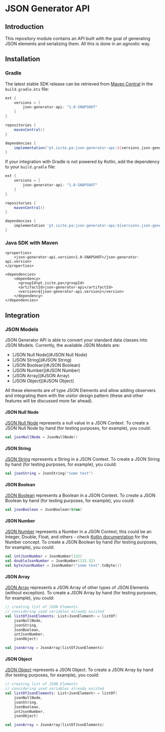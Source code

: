 # JSON Generator API

## Introduction

This repository module contains an API built with the goal of generating JSON elements and serializing them. All this 
is done in an agnostic way.

## Installation

### Gradle

The latest stable SDK release can be retrieved from [Maven Central](https://search.maven.org/search?q=g:[todo]) in the
`build.gradle.kts` file:

```gradle
ext {
    versions = [
        json-generator-api: "1.0-SNAPSHOT"
    ]
}

repositories {
    mavenCentral()
}

dependencies {
    implementation("pt.iscte.pa:json-generator-api:${versions.json-generator-api}")
}
```

If your integration with Gradle is not powered by Kotlin, add the dependency to your `build.gradle` file:

```gradle
ext {
    versions = [
        json-generator-api: "1.0-SNAPSHOT"
    ]
}

repositories {
    mavenCentral()
}

dependencies {
    implementation 'pt.iscte.pa:json-generator-api:${versions.json-generator-api}'
}
```

### Java SDK with Maven

```maven
<properties>
    <json-generator-api.version>1.0-SNAPSHOT</json-generator-api.version>
</properties>

<dependencies>
    <dependency>
      <groupId>pt.iscte.pa</groupId>
      <artifactId>json-generator-api</artifactId>
      <version>${json-generator-api.version}</version>
    </dependency>
</dependencies>
```

## Integration

### JSON Models

JSON Generator API is able to convert your standard data classes into JSON Models. Currently, the available JSON Models are:
- [JSON Null Node](#JSON Null Node) 
- [JSON String](#JSON String) 
- [JSON Boolean](#JSON Boolean)
- [JSON Number](#JSON Number) 
- [JSON Array](#JSON Array) 
- [JSON Object](#JSON Object)

All these elements are of type JSON Elements and allow adding observers and integrating them with the visitor design 
pattern (these and other features will be discussed more far ahead).

#### JSON Null Node

[JSON Null Node](https://github.com/lourencoscordeiro/JsonGenerator/blob/main/json-generator-api/src/main/kotlin/json/models/JsonNullNode.kt)
represents a null value in a JSON Context. To create a JSON Null Node by hand (for testing purposes, for example), you could:

```kotlin
val jsonNullNode = JsonNullNode()
```

#### JSON String

[JSON String](https://github.com/lourencoscordeiro/JsonGenerator/blob/main/json-generator-api/src/main/kotlin/json/models/JsonString.kt) 
represents a String in a JSON Context. To create a JSON String by hand (for testing purposes, for example), you could:

```kotlin
val jsonString = JsonString("some text")
```

#### JSON Boolean

[JSON Boolean](https://github.com/lourencoscordeiro/JsonGenerator/blob/main/json-generator-api/src/main/kotlin/json/models/JsonBoolean.kt) 
represents a Boolean in a JSON Context. To create a JSON Boolean by hand (for testing purposes, for example), you could:

```kotlin
val jsonBoolean = JsonBoolean(true)
```

#### JSON Number

[JSON Number](https://github.com/lourencoscordeiro/JsonGenerator/blob/main/json-generator-api/src/main/kotlin/json/models/JsonNumber.kt)
represents a Number in a JSON Context, this could be an Integer, Double, Float, and others - check 
[Kotlin documentation](https://kotlinlang.org/api/latest/jvm/stdlib/kotlin/-number/) for the Number concept.
To create a JSON Boolean by hand (for testing purposes, for example), you could:

```kotlin
val intJsonNumber = JsonNumber(132)
val doubleJsonNumber = JsonNumber(132.32)
val byteJsonNumber = JsonNumber("some text".toByte())
```

#### JSON Array

[JSON Array](https://github.com/lourencoscordeiro/JsonGenerator/blob/main/json-generator-api/src/main/kotlin/json/models/JsonArray.kt)
represents a JSON Array of other types of JSON Elements (without exception). To create a JSON Array by hand 
(for testing purposes, for example), you could:

```kotlin
// creating list of JSON Elements
// considering used variables already existed
val listOfJsonElements: List<JsonElement> = listOf(
    jsonNullNode,
    jsonString,
    JsonBoolean,
    intJsonNumber,
    jsonObject)

val jsonArray = JsonArray(listOfJsonElements)
```

#### JSON Object

[JSON Object](https://github.com/lourencoscordeiro/JsonGenerator/blob/main/json-generator-api/src/main/kotlin/json/models/JsonObject.kt)
represents a JSON Object.
To create a JSON Array by hand
(for testing purposes, for example), you could:

```kotlin
// creating list of JSON Elements
// considering used variables already existed
val listOfJsonElements: List<JsonElement> = listOf(
    jsonNullNode,
    jsonString,
    JsonBoolean,
    intJsonNumber,
    jsonObject)

val jsonArray = JsonArray(listOfJsonElements)
```